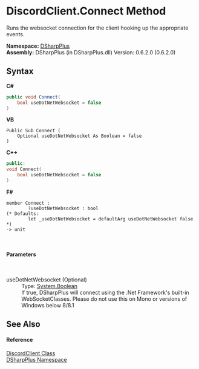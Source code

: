 # DiscordClient.Connect Method 
 

Runs the websocket connection for the client hooking up the appropriate events.

**Namespace:**&nbsp;<a href="503971eb-de5e-a570-9922-de9500a9b1cc">DSharpPlus</a><br />**Assembly:**&nbsp;DSharpPlus (in DSharpPlus.dll) Version: 0.6.2.0 (0.6.2.0)

## Syntax

**C#**<br />
``` C#
public void Connect(
	bool useDotNetWebsocket = false
)
```

**VB**<br />
``` VB
Public Sub Connect ( 
	Optional useDotNetWebsocket As Boolean = false
)
```

**C++**<br />
``` C++
public:
void Connect(
	bool useDotNetWebsocket = false
)
```

**F#**<br />
``` F#
member Connect : 
        ?useDotNetWebsocket : bool 
(* Defaults:
        let _useDotNetWebsocket = defaultArg useDotNetWebsocket false
*)
-> unit 

```

<br />

#### Parameters
&nbsp;<dl><dt>useDotNetWebsocket (Optional)</dt><dd>Type: <a href="http://msdn2.microsoft.com/en-us/library/a28wyd50" target="_blank">System.Boolean</a><br />If true, DSharpPlus will connect using the .Net Framework's built-in WebSocketClasses. Please do not use this on Mono or versions of Windows below 8/8.1</dd></dl>

## See Also


#### Reference
<a href="8f8cbf24-03e9-53cc-389f-2ba10a699065">DiscordClient Class</a><br /><a href="503971eb-de5e-a570-9922-de9500a9b1cc">DSharpPlus Namespace</a><br />